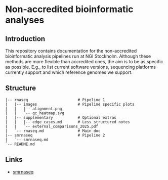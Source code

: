 # Non-accredited bioinformatic analyses

## Introduction

This repository contains documentation for the non-accredited bioinformatic analysis pipelines run at NGI Stockholm. Although these methods are more flexible than accredited ones, the aim is to be as specific as possible. E.g., to list current software versions, sequencing platforms currently support and which reference genomes we support.

## Structure

```
|-- rnaseq                      # Pipeline 1
|   |-- images                  # Pipeline specific plots
|   |   |-- alignment.png
|   |   `-- qc_heatmap.svg
|   |-- supplementary           # Optional extras
|   |   |-- edge_cases.md       # Less structured notes
|   |   `-- external_comparisons_2025.pdf
|   `-- rnaseq.md               # Main doc
|-- smrnaseq                    # Pipeline 2
|   `-- smrnaseq.md
`-- README.md
```

## Links

* [smrnaseq](smrnaseq/smrnaseq.md)

